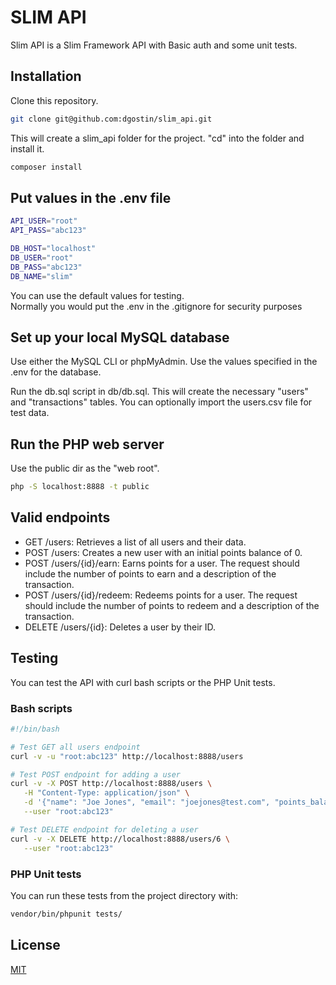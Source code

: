 # SLIM API
Slim API is a Slim Framework API with Basic auth and some unit tests.

## Installation
Clone this repository.

```bash
git clone git@github.com:dgostin/slim_api.git
```
This will create a slim_api folder for the project. "cd" into the folder and install it.

```bash
composer install
```

## Put values in the .env file
```bash
API_USER="root"
API_PASS="abc123"

DB_HOST="localhost"
DB_USER="root"
DB_PASS="abc123"
DB_NAME="slim"
```
You can use the default values for testing.  
Normally you would put the .env in the .gitignore for security purposes

## Set up your local MySQL database

Use either the MySQL CLI or phpMyAdmin.  Use the values specified in the .env for the database.

Run the db.sql script in db/db.sql.  This will create the necessary "users" and "transactions" tables.
You can optionally import the users.csv file for test data.


## Run the PHP web server
Use the public dir as the "web root".

```bash
php -S localhost:8888 -t public
```

## Valid endpoints
* GET /users: Retrieves a list of all users and their data.
* POST /users: Creates a new user with an initial points balance of 0.
* POST /users/{id}/earn: Earns points for a user. The request should include the number of points to earn and a description of the transaction.
* POST /users/{id}/redeem: Redeems points for a user. The request should include the number of points to redeem and a description of the transaction.
* DELETE /users/{id}: Deletes a user by their ID.


## Testing
You can test the API with curl bash scripts or the PHP Unit tests.

### Bash scripts
```bash
#!/bin/bash

# Test GET all users endpoint
curl -v -u "root:abc123" http://localhost:8888/users

# Test POST endpoint for adding a user
curl -v -X POST http://localhost:8888/users \
   -H "Content-Type: application/json" \
   -d '{"name": "Joe Jones", "email": "joejones@test.com", "points_balance": 0}' \
   --user "root:abc123"

# Test DELETE endpoint for deleting a user
curl -v -X DELETE http://localhost:8888/users/6 \
   --user "root:abc123"
```

### PHP Unit tests
You can run these tests from the project directory with:

```bash
vendor/bin/phpunit tests/
```

## License

[MIT](https://choosealicense.com/licenses/mit/)